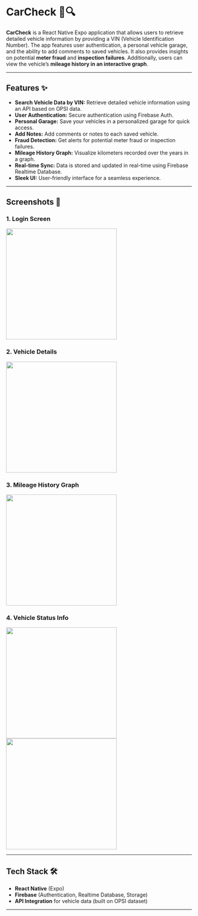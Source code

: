 # CarCheck 🚗🔍  

**CarCheck** is a React Native Expo application that allows users to retrieve detailed vehicle information by providing a VIN (Vehicle Identification Number). The app features user authentication, a personal vehicle garage, and the ability to add comments to saved vehicles. It also provides insights on potential **meter fraud** and **inspection failures**. Additionally, users can view the vehicle’s **mileage history in an interactive graph**.  

---

## Features ✨  
- **Search Vehicle Data by VIN:** Retrieve detailed vehicle information using an API based on OPSI data.  
- **User Authentication:** Secure authentication using Firebase Auth.  
- **Personal Garage:** Save your vehicles in a personalized garage for quick access.  
- **Add Notes:** Add comments or notes to each saved vehicle.  
- **Fraud Detection:** Get alerts for potential meter fraud or inspection failures.  
- **Mileage History Graph:** Visualize kilometers recorded over the years in a graph.  
- **Real-time Sync:** Data is stored and updated in real-time using Firebase Realtime Database.  
- **Sleek UI:** User-friendly interface for a seamless experience.  

---

## Screenshots 📸  
### 1. Login Screen  
<img src="https://github.com/user-attachments/assets/9189c39a-4ead-46f1-a9aa-3ba80eb373c3" width="300" />

### 2. Vehicle Details  
<img src="https://github.com/user-attachments/assets/f60b8dad-3b18-4fc2-96e4-2fa6b6951b18" width="300" />

### 3. Mileage History Graph  
<img src="https://github.com/user-attachments/assets/18ee26bd-c34b-45b6-8247-766df9838225" width="300" />

### 4. Vehicle Status Info  
<img src="https://github.com/user-attachments/assets/8a72c2b1-d998-4683-a4b7-2f4a8af5ca9d" width="300" />  
<img src="https://github.com/user-attachments/assets/c4c9df34-4b5d-40a9-aea5-88cb84c0b543" width="300" />


---

## Tech Stack 🛠️  
- **React Native** (Expo)  
- **Firebase** (Authentication, Realtime Database, Storage)  
- **API Integration** for vehicle data (built on OPSI dataset)  

---
